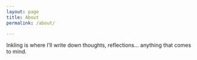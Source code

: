 ```yaml
---
layout: page
title: About
permalink: /about/

---
```

Inkling is where I’ll write down thoughts, reflections… anything that comes to mind.